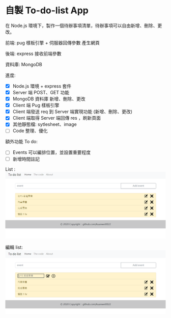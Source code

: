 # 自製 To-do-list App
在 Node.js 環境下，製作一個待辦事項清單，待辦事項可以自由新增、刪除、更改。


前端: pug 樣板引擎 + 伺服器回傳參數 產生網頁

後端: express 接收前端參數

資料庫: MongoDB 

進度: 
- [x] Node.js 環境 + express 套件
- [x] Server 端 POST、GET 功能
- [x] MongoDB 資料庫 新增、刪除、更改
- [x] Client 端 Pug 樣板引擎
- [x] Client 端發送 req 到 Server 端實現功能 (新增、刪除、更改)
- [x] Client 端取得 Server 端回傳 res ，刷新頁面 
- [x] 其他靜態檔: sytlesheet、image
- [ ] Code 整理、優化

額外功能 To do:
- [ ] Events 可以編排位置，並設置重要程度
- [ ] 新增時間註記

List :
![image](https://github.com/kuanwei0822/to-do-list/blob/master/README_img/EX_img1.bmp)

編輯 list:
![image](https://github.com/kuanwei0822/to-do-list/blob/master/README_img/EX_img2.bmp)
